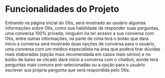 <h1>Funcionalidades do Projeto</h1>

 <p> Entrando na página inicial do Otis, será mostrado ao usuário algumas informações sobre Otis, como sua habilidade de responder suas perguntas, uma conversa 100% privada, ninguém ira ter acesso a sua conversa com Otis, entre outras informações, na parte de cima terá o botão que dará início a conversa será mostrado duas opções de conversa para o usuário, uma conversa com um médico especialista na área que poderá tirar dúvidas mais elaboradas (opção mais recomendada em casos mais sérios) e no botão de baixo se clicado dará início a conversa com o chatbot, aonde terá perguntas mais comuns pré-selecionadas ou a opção para o usuário escrever sua própria pergunta que será respondida pelo Otis.</p>
